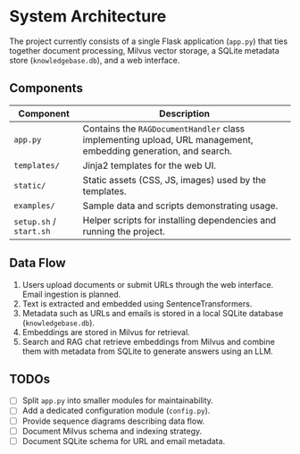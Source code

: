 # System Architecture

The project currently consists of a single Flask application (`app.py`) that ties together document processing, Milvus vector storage, a SQLite metadata store (`knowledgebase.db`), and a web interface.

## Components

| Component | Description |
|-----------|-------------|
| `app.py` | Contains the `RAGDocumentHandler` class implementing upload, URL management, embedding generation, and search. |
| `templates/` | Jinja2 templates for the web UI. |
| `static/` | Static assets (CSS, JS, images) used by the templates. |
| `examples/` | Sample data and scripts demonstrating usage. |
| `setup.sh` / `start.sh` | Helper scripts for installing dependencies and running the project. |

## Data Flow

1. Users upload documents or submit URLs through the web interface. Email ingestion is planned.
2. Text is extracted and embedded using SentenceTransformers.
3. Metadata such as URLs and emails is stored in a local SQLite database (`knowledgebase.db`).
4. Embeddings are stored in Milvus for retrieval.
5. Search and RAG chat retrieve embeddings from Milvus and combine them with metadata from SQLite to generate answers using an LLM.

## TODOs

- [ ] Split `app.py` into smaller modules for maintainability.
- [ ] Add a dedicated configuration module (`config.py`).
- [ ] Provide sequence diagrams describing data flow.
- [ ] Document Milvus schema and indexing strategy.
- [ ] Document SQLite schema for URL and email metadata.
